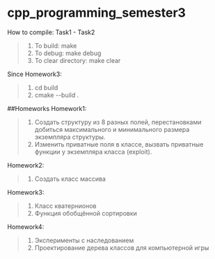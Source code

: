 # cpp_programming_semester3

How to compile:
Task1 - Task2
>1. To build: make
>2. To debug: make debug
>3. To clear directory: make clear

Since Homework3:
>1. cd build
>2. cmake --build .

##Homeworks
 Homework1:
 >1. Создать структуру из 8 разных полей, перестановками добиться максимального и минимального размера экземпляра структуры.
 >2. Изменить приватные поля в классе, вызвать приватные функции у экземпляра класса (exploit).

 Homework2:
 >1. Создать класс массива

 Homework3:
 >1. Класс кватернионов
 >2. Функция обобщённой сортировки
 
 Homework4:
 >1. Эксперименты с наследованием
 >2. Проектирование дерева классов для компьютерной игры
